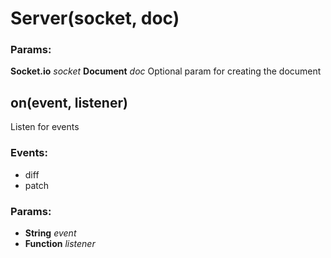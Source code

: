 

<!-- Start src/server.js -->

# Server(socket, doc)

### Params:

**Socket.io** *socket* 
**Document** *doc* Optional param for creating the document

## on(event, listener)

Listen for events

### Events:

* diff
* patch

### Params:

* **String** *event* 
* **Function** *listener* 

<!-- End src/server.js -->

